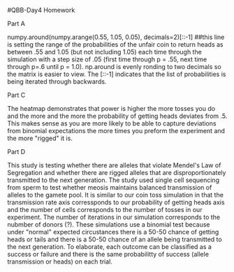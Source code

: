 #QBB-Day4 Homework

Part A

numpy.around(numpy.arange(0.55, 1.05, 0.05), decimals=2)[::-1] ##this line is setting the range of the probabilities of the unfair coin to return heads as between .55 and 1.05 (but not including 1.05) each time through the simulation with a step size of .05 (first time through p = .55, next time through p=.6 until p = 1.0). np.around is evenly ronding to two decimals so the matrix is easier to view. The [::-1] indicates that the list of probabilities is being iterated through backwards. 

Part C

The heatmap demonstrates that power is higher the more tosses you do and the more and the more the probability of getting heads deviates from .5. This makes sense as you are more likely to be able to capture deviations from binomial expectations the more times you preform the experiment and the more "rigged" it is. 
 
Part D

This study is testing whether there are alleles that violate Mendel's Law of Segregation and whether there are rigged alleles that are disproportionately transmitted to the next generation. The study used single cell sequencing from sperm to test whether meosis maintains balanced transmission of alleles to the gamete pool. It is similar to our coin toss simulation in that the transmission rate axis corressponds to our probability of getting heads axis and the number of cells corresponds to the number of tosses in our experiment. The number of iterations in our simulation corresponds to the nubmber of donors (?). These simulations use a binomial test because under "normal" expected circustances there is a 50-50 chance of getting heads or tails and there is a 50-50 chance of an allele being transmitted to the next generation. To elaborate, each outcome can be classified as a success or failure and there is the same probabilitty of success (allele transmission or heads) on each trial. 

